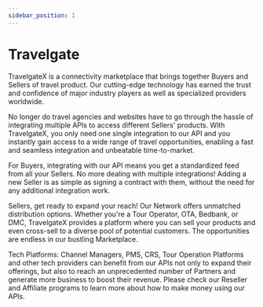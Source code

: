 ```yaml
---
sidebar_position: 1
---
```


# Travelgate

TravelgateX is a connectivity marketplace that brings together Buyers and Sellers 
of travel product. Our cutting-edge technology has earned the trust and confidence 
of major industry players as well as specialized providers worldwide.

No longer do travel agencies and websites have to go through the hassle of 
integrating multiple APIs to access different Sellers' products. With TravelgateX, 
you only need one single integration to our API and you instantly gain access to 
a wide range of travel opportunities, enabling a fast and seamless integration and 
unbeatable time-to-market.

For Buyers, integrating with our API means you get a standardized feed from all your 
Sellers. No more dealing with multiple integrations! Adding a new Seller is as simple 
as signing a contract with them, without the need for any additional integration work.

Sellers, get ready to expand your reach! Our Network offers unmatched distribution 
options. Whether you're a Tour Operator, OTA, Bedbank, or DMC, TravelgateX provides a 
platform where you can sell your products and even cross-sell to a diverse pool of 
potential customers. The opportunities are endless in our bustling Marketplace.

Tech Platforms: Channel Managers, PMS, CRS, Tour Operation Platforms and other tech 
providers can benefit from our APIs not only to expand their offerings, but also to 
reach an unprecedented number of Partners and generate more business to boost their 
revenue. Please check our Reseller and Affiliate programs to learn more about how to 
make money using our APIs.
